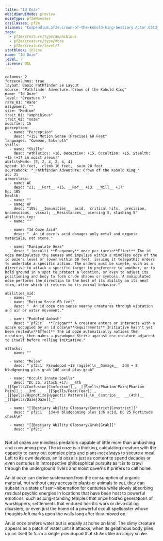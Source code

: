 ```yaml
---
title: "Id Ooze"
obsidianUIMode: preview
noteType: pf2eMonster
cssClasses: pf2e
aliases: "Compendium.pf2e.crown-of-the-kobold-king-bestiary.Actor.C5t3ypLIiJGSUMg6" 
tags:
  - pf2e/creature/type/amphibious
  - pf2e/creature/type/ooze
  - pf2e/creature/level/7
statblock: inline
name: "Id Ooze"
level: 7
license: OGL
---
```


```statblock
columns: 2
forcecolumns: true
layout: Basic Pathfinder 2e Layout
source: "Pathfinder Adventure: Crown of the Kobold King"
name: "Id Ooze"
level: "Creature 7"
rare_03: "Rare"
alignment: ""
size: "Medium"
trait_01: "amphibious"
trait_02: "ooze"
modifier: 15
perception:
  - name: "Perception"
    desc: "+15; Motion Sense (Precise) 60 Feet"
languages: "Common, Sakvroth"
skills:
  - name: "Skills"
    desc: "Athletics: +16, Deception: +15, Occultism: +15, Stealth: +15 (+17 in moist areas)"
abilityMods: [5, 2, 4, 2, 4, 4]
speed: 10 feet,  climb 10 feet,  swim 20 feet
sourcebook: "_Pathfinder Adventure: Crown of the Kobold King_"
ac: 21
armorclass:
  - name: AC
    desc: "21; __Fort__ +15, __Ref__ +13, __Will__ +17"
hp: 105
health:
  - name: ""
  - name: HP
    desc: "105; __Immunities__  acid,  critical hits,  precision,  unconscious,  visual; __Resistances__ piercing 5, slashing 5"
abilities_top:
  - name: ""

  - name: "Id Ooze Acid"
    desc: "  An id ooze's acid damages only metal and organic materials, not stone."

  - name: "Manipulate Ooze"
    desc: " (occult) **Frequency** once per turn\n**Effect** The id ooze manipulates the senses and impulses within a mindless ooze of the id ooze's level or lower within 30 feet, issuing it telepathic orders to undertake a specific action. The orders must be simple, such as a directive to attack a specific target in preference to another, or to hold ground in a spot to protect a location, or even to adjust its positioning and body to form crude shapes or symbols. A manipulated ooze performs the direction to the best of its ability on its next turn, after which it returns to its normal behavior."

abilities_mid:
  - name: ""
  - name: "Motion Sense 60 feet"
    desc: "  An id ooze can sense nearby creatures through vibration and air or water movement."

  - name: "Puddled Ambush"
    desc: "`pf2:r`  **Trigger** A creature enters or interacts with a space occupied by an id ooze\n**Requirements** Initiative hasn't yet been rolled\n**Effect** The id ooze automatically notices the creature, then makes a pseudopod Strike against one creature adjacent to itself before rolling initiative."

attacks:
  - name: ""

  - name: "Melee"
    desc: "`pf2:1` Pseudopod +18 (agile)\n__Damage__  2d4 + 8 bludgeoning plus grab 1d6 acid plus grab"

  - name: "Occult Innate Spells"
    desc: "DC 25, attack +17; __4th __  _[[Spells/Confusion|Confusion]]_, _[[Spells/Phantom Pain|Phantom Pain]]_; __3rd __  _[[Spells/Fear|Fear]]_, _[[Spells/Hypnotize|Hypnotic Pattern]]_\n__Cantrips__  __(4th)__ _[[Spells/Daze|Daze]]_"

  - name: "[[Bestiary Ability Glossary/Constrict|Constrict]]"
    desc: "`pf2:1`  1d4+8 bludgeoning plus 1d6 acid, DC 25 Fortitude check\n"

  - name: "[[Bestiary Ability Glossary/Grab|Grab]]"
    desc: "`pf2:1`  "
 
```



Not all oozes are mindless predators capable of little more than ambushing and consuming prey. The id ooze is a thinking, calculating creature with the capacity to carry out complex plots and plans-not always to secure a meal. Left to its own devices, an id ooze is just as content to spend decades or even centuries in introspective philosophical pursuits as it is to crawl through the underground rivers and moist caverns it prefers to call home.

An id ooze can derive sustenance from the consumption of organic material, but without easy access to plants or animals to eat, they can subsist in a state of semi-hibernation for centuries while slowly absorbing residual psychic energies in locations that have been host to powerful emotions, such as long-standing temples that once hosted generations of worshippers, settlements that endured horrific wars or devastating disasters, or even just the home of a powerful occult spellcaster whose thoughts left marks upon the walls long after they moved on.

An id ooze prefers water but is equally at home on land. The slimy creature appears as a patch of water until it attacks, when its gelatinous body piles up on itself to form a single pseudopod that strikes like an angry snake.
